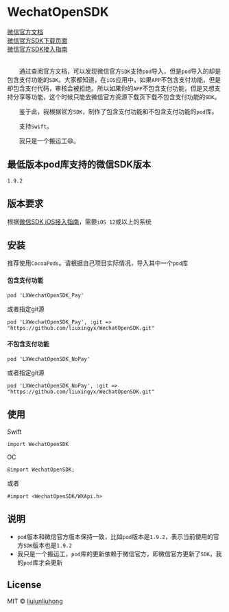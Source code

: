 # WechatOpenSDK
<div>
<a href="https://developers.weixin.qq.com/doc/oplatform/Mobile_App/Resource_Center_Homepage.html">微信官方文档</a>
</div>
<div>
<a href="https://developers.weixin.qq.com/doc/oplatform/Downloads/iOS_Resource.html">微信官方SDK下载页面</a>
</div>
<div>
<a href="https://developers.weixin.qq.com/doc/oplatform/Mobile_App/Access_Guide/iOS.html">微信官方SDK接入指南</a>
</div>
<br>

&emsp;&emsp;通过查阅官方文档，可以发现微信官方`SDK`支持`pod`导入，但是`pod`导入的却是包含支付功能的`SDK`。大家都知道，在`iOS`应用中，如果`APP`不包含支付功能，但是却包含支付代码，审核会被拒绝。所以如果你的`APP`不包含支付功能，但是又想支持分享等功能，这个时候只能去微信官方资源下载页下载不包含支付功能的`SDK`。<br>

&emsp;&emsp;鉴于此，我根据官方`SDK`，制作了包含支付功能和不包含支付功能的`pod`库。<br>

&emsp;&emsp;支持`Swift`。<br>

&emsp;&emsp;我只是一个搬运工😄。

## 最低版本pod库支持的微信SDK版本
```
1.9.2
```

## 版本要求
根据[微信SDK iOS接入指南](https://developers.weixin.qq.com/doc/oplatform/Mobile_App/Access_Guide/iOS.html)，需要`iOS 12`或以上的系统

## 安装
推荐使用`CocoaPods`。请根据自己项目实际情况，导入其中一个`pod`库

#### 包含支付功能
```
pod 'LXWechatOpenSDK_Pay'
```

或者指定git源
```
pod 'LXWechatOpenSDK_Pay', :git => "https://github.com/liuxingyx/WechatOpenSDK.git"

```

#### 不包含支付功能
```
pod 'LXWechatOpenSDK_NoPay'
```

或者指定git源
```
pod 'LXWechatOpenSDK_NoPay', :git => "https://github.com/liuxingyx/WechatOpenSDK.git"
```

## 使用
Swift
```
import WechatOpenSDK
```

OC
```
@import WechatOpenSDK;
```

或者
```
#import <WechatOpenSDK/WXApi.h>
```

## 说明
- `pod`版本和微信官方版本保持一致，比如`pod`版本是`1.9.2`，表示当前使用的官方`SDK`版本也是`1.9.2`
- 我只是一个搬运工，`pod`库的更新依赖于微信官方，即微信官方更新了`SDK`，我的`pod`库才会更新

## License
MIT © [liujunliuhong](https://github.com/liujunliuhong/WechatOpenSDK)
